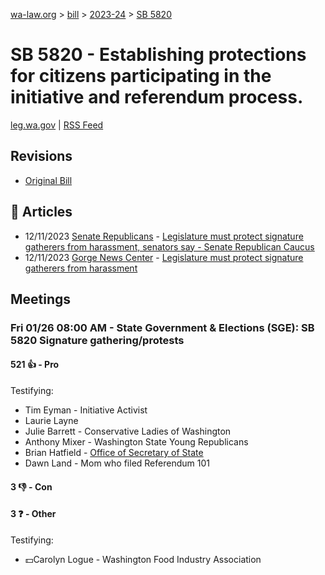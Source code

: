 [wa-law.org](/) > [bill](/bill/) > [2023-24](/bill/2023-24/) > [SB 5820](/bill/2023-24/sb/5820/)

# SB 5820 - Establishing protections for citizens participating in the initiative and referendum process.
[leg.wa.gov](https://app.leg.wa.gov/billsummary?BillNumber=5820&Year=2023&Initiative=false) | [RSS Feed](./rss.xml)

## Revisions
* [Original Bill](1/)

## 📰 Articles
* 12/11/2023 [Senate Republicans](/org/senate_republicans/) - [Legislature must protect signature gatherers from harassment, senators say - Senate Republican Caucus](https://src.wastateleg.org/blog/legislature-must-protect-signature-gatherers-harassment-senators-say/#:~:text=Senate%20Bill%205820)
* 12/11/2023 [Gorge News Center](/org/gorge_news_center/) - [Legislature must protect signature gatherers from harassment](https://gorgenewscenter.com/2023/12/11/legislature-must-protect-signature-gatherers-from-harassment/#:~:text=Senate%20Bill%205820)

## Meetings
### Fri 01/26 08:00 AM - State Government & Elections (SGE): SB 5820 Signature gathering/protests
#### 521 👍 - Pro
Testifying:
* Tim Eyman - Initiative Activist
* Laurie Layne
* Julie Barrett - Conservative Ladies of Washington
* Anthony Mixer - Washington State Young Republicans
* Brian Hatfield - [Office of Secretary of State](/org/office_of_secretary_of_state/)
* Dawn Land - Mom who filed Referendum 101

#### 3 👎 - Con

#### 3 ❓ - Other
Testifying:
* 💵Carolyn Logue - Washington Food Industry Association
